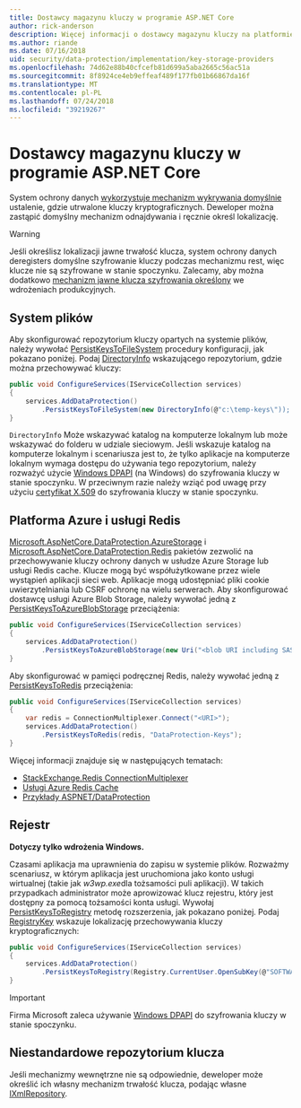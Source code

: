 ```yaml
---
title: Dostawcy magazynu kluczy w programie ASP.NET Core
author: rick-anderson
description: Więcej informacji o dostawcy magazynu kluczy na platformie ASP.NET Core i jak skonfigurować lokalizacje magazynu kluczy.
ms.author: riande
ms.date: 07/16/2018
uid: security/data-protection/implementation/key-storage-providers
ms.openlocfilehash: 74d62e88b40cfcefb81d699a5aba2665c56ac51a
ms.sourcegitcommit: 8f8924ce4eb9effeaf489f177fb01b66867da16f
ms.translationtype: MT
ms.contentlocale: pl-PL
ms.lasthandoff: 07/24/2018
ms.locfileid: "39219267"
---
```

# <a name="key-storage-providers-in-aspnet-core"></a>Dostawcy magazynu kluczy w programie ASP.NET Core

System ochrony danych [wykorzystuje mechanizm wykrywania domyślnie](xref:security/data-protection/configuration/default-settings) ustalenie, gdzie utrwalone kluczy kryptograficznych. Deweloper można zastąpić domyślny mechanizm odnajdywania i ręcznie określ lokalizację.

> [!WARNING]
> Jeśli określisz lokalizacji jawne trwałość klucza, system ochrony danych deregisters domyślne szyfrowanie kluczy podczas mechanizmu rest, więc klucze nie są szyfrowane w stanie spoczynku. Zalecamy, aby można dodatkowo [mechanizm jawne klucza szyfrowania określony](xref:security/data-protection/implementation/key-encryption-at-rest) we wdrożeniach produkcyjnych.

## <a name="file-system"></a>System plików

Aby skonfigurować repozytorium kluczy opartych na systemie plików, należy wywołać [PersistKeysToFileSystem](/dotnet/api/microsoft.aspnetcore.dataprotection.dataprotectionbuilderextensions.persistkeystofilesystem) procedury konfiguracji, jak pokazano poniżej. Podaj [DirectoryInfo](/dotnet/api/system.io.directoryinfo) wskazującego repozytorium, gdzie można przechowywać kluczy:

```csharp
public void ConfigureServices(IServiceCollection services)
{
    services.AddDataProtection()
        .PersistKeysToFileSystem(new DirectoryInfo(@"c:\temp-keys\"));
}
```

`DirectoryInfo` Może wskazywać katalog na komputerze lokalnym lub może wskazywać do folderu w udziale sieciowym. Jeśli wskazuje katalog na komputerze lokalnym i scenariusza jest to, że tylko aplikacje na komputerze lokalnym wymaga dostępu do używania tego repozytorium, należy rozważyć użycie [Windows DPAPI](xref:security/data-protection/implementation/key-encryption-at-rest) (na Windows) do szyfrowania kluczy w stanie spoczynku. W przeciwnym razie należy wziąć pod uwagę przy użyciu [certyfikat X.509](xref:security/data-protection/implementation/key-encryption-at-rest) do szyfrowania kluczy w stanie spoczynku.

## <a name="azure-and-redis"></a>Platforma Azure i usługi Redis

[Microsoft.AspNetCore.DataProtection.AzureStorage](https://www.nuget.org/packages/Microsoft.AspNetCore.DataProtection.AzureStorage/) i [Microsoft.AspNetCore.DataProtection.Redis](https://www.nuget.org/packages/Microsoft.AspNetCore.DataProtection.Redis/) pakietów zezwolić na przechowywanie kluczy ochrony danych w usłudze Azure Storage lub usługi Redis cache. Klucze mogą być współużytkowane przez wiele wystąpień aplikacji sieci web. Aplikacje mogą udostępniać pliki cookie uwierzytelniania lub CSRF ochronę na wielu serwerach. Aby skonfigurować dostawcę usługi Azure Blob Storage, należy wywołać jedną z [PersistKeysToAzureBlobStorage](/dotnet/api/microsoft.aspnetcore.dataprotection.azuredataprotectionbuilderextensions.persistkeystoazureblobstorage) przeciążenia:

```csharp
public void ConfigureServices(IServiceCollection services)
{
    services.AddDataProtection()
        .PersistKeysToAzureBlobStorage(new Uri("<blob URI including SAS token>"));
}
```

Aby skonfigurować w pamięci podręcznej Redis, należy wywołać jedną z [PersistKeysToRedis](/dotnet/api/microsoft.aspnetcore.dataprotection.redisdataprotectionbuilderextensions.persistkeystoredis) przeciążenia:

```csharp
public void ConfigureServices(IServiceCollection services)
{
    var redis = ConnectionMultiplexer.Connect("<URI>");
    services.AddDataProtection()
        .PersistKeysToRedis(redis, "DataProtection-Keys");
}
```

Więcej informacji znajduje się w następujących tematach:

* [StackExchange.Redis ConnectionMultiplexer](https://github.com/StackExchange/StackExchange.Redis/blob/master/docs/Basics.md)
* [Usługi Azure Redis Cache](/azure/redis-cache/cache-dotnet-how-to-use-azure-redis-cache#connect-to-the-cache)
* [Przykłady ASPNET/DataProtection](https://github.com/aspnet/DataProtection/samples)

## <a name="registry"></a>Rejestr

**Dotyczy tylko wdrożenia Windows.**

Czasami aplikacja ma uprawnienia do zapisu w systemie plików. Rozważmy scenariusz, w którym aplikacja jest uruchomiona jako konto usługi wirtualnej (takie jak *w3wp.exe*dla tożsamości puli aplikacji). W takich przypadkach administrator może aprowizować klucz rejestru, który jest dostępny za pomocą tożsamości konta usługi. Wywołaj [PersistKeysToRegistry](/dotnet/api/microsoft.aspnetcore.dataprotection.dataprotectionbuilderextensions.persistkeystoregistry) metodę rozszerzenia, jak pokazano poniżej. Podaj [RegistryKey](/dotnet/api/microsoft.aspnetcore.dataprotection.repositories.registryxmlrepository.registrykey) wskazuje lokalizację przechowywania kluczy kryptograficznych:

```csharp
public void ConfigureServices(IServiceCollection services)
{
    services.AddDataProtection()
        .PersistKeysToRegistry(Registry.CurrentUser.OpenSubKey(@"SOFTWARE\Sample\keys"));
}
```

> [!IMPORTANT]
> Firma Microsoft zaleca używanie [Windows DPAPI](xref:security/data-protection/implementation/key-encryption-at-rest) do szyfrowania kluczy w stanie spoczynku.

## <a name="custom-key-repository"></a>Niestandardowe repozytorium klucza

Jeśli mechanizmy wewnętrzne nie są odpowiednie, deweloper może określić ich własny mechanizm trwałość klucza, podając własne [IXmlRepository](/dotnet/api/microsoft.aspnetcore.dataprotection.repositories.ixmlrepository).
